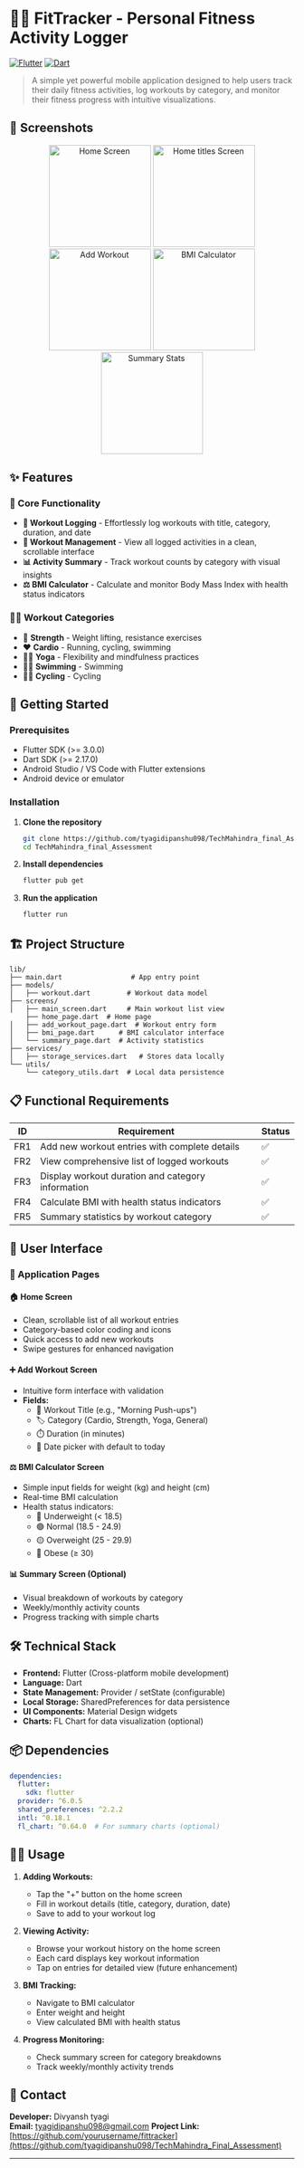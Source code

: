 # 🏋️‍♀️ FitTracker - Personal Fitness Activity Logger

[![Flutter](https://img.shields.io/badge/Flutter-02569B?style=for-the-badge&logo=flutter&logoColor=white)](https://flutter.dev)
[![Dart](https://img.shields.io/badge/Dart-0175C2?style=for-the-badge&logo=dart&logoColor=white)](https://dart.dev)


> A simple yet powerful mobile application designed to help users track their daily fitness activities, log workouts by category, and monitor their fitness progress with intuitive visualizations.

## 📱 Screenshots

<div align="center">
  <img src="Screenshots/home.png" alt="Home Screen" width="180"/>
  <img src="Screenshots/home_titles.png" alt="Home titles Screen" width="180"/>
  <img src="Screenshots/add.png" alt="Add Workout" width="180"/>
  <img src="Screenshots/bmi.png" alt="BMI Calculator" width="180"/>
  <img src="Screenshots/summary.png" alt="Summary Stats" width="180"/>
</div>

## ✨ Features

### 🎯 Core Functionality
- **📝 Workout Logging** - Effortlessly log workouts with title, category, duration, and date
- **📱 Workout Management** - View all logged activities in a clean, scrollable interface
- **📊 Activity Summary** - Track workout counts by category with visual insights
- **⚖️ BMI Calculator** - Calculate and monitor Body Mass Index with health status indicators

### 🏃‍♂️ Workout Categories
- 💪 **Strength** - Weight lifting, resistance exercises
- ❤️ **Cardio** - Running, cycling, swimming
- 🧘‍♀️ **Yoga** - Flexibility and mindfulness practices
- 🏃‍♀️ **Swimming** - Swimming
- 🏃‍♀️ **Cycling** - Cycling
  
## 🚀 Getting Started

### Prerequisites
- Flutter SDK (>= 3.0.0)
- Dart SDK (>= 2.17.0)
- Android Studio / VS Code with Flutter extensions
- Android device or emulator

### Installation

1. **Clone the repository**
   ```bash
   git clone https://github.com/tyagidipanshu098/TechMahindra_final_Assessment.git
   cd TechMahindra_final_Assessment
   ```

2. **Install dependencies**
   ```bash
   flutter pub get
   ```

3. **Run the application**
   ```bash
   flutter run
   ```

## 🏗️ Project Structure

```
lib/
├── main.dart                 # App entry point
├── models/
│   ├── workout.dart         # Workout data model
├── screens/
│   ├── main_screen.dart     # Main workout list view
    ├── home_page.dart  # Home page
│   ├── add_workout_page.dart  # Workout entry form
│   ├── bmi_page.dart      # BMI calculator interface
│   └── summary_page.dart  # Activity statistics
├── services/
│   ├── storage_services.dart   # Stores data locally
└── utils/
    └── category_utils.dart  # Local data persistence
```

## 📋 Functional Requirements

| ID | Requirement | Status |
|----|-------------|--------|
| FR1 | Add new workout entries with complete details | ✅ |
| FR2 | View comprehensive list of logged workouts | ✅ |
| FR3 | Display workout duration and category information | ✅ |
| FR4 | Calculate BMI with health status indicators | ✅ |
| FR5 | Summary statistics by workout category | ✅ |

## 🎨 User Interface

### 📄 Application Pages

#### 🏠 **Home Screen**
- Clean, scrollable list of all workout entries
- Category-based color coding and icons
- Quick access to add new workouts
- Swipe gestures for enhanced navigation

#### ➕ **Add Workout Screen**
- Intuitive form interface with validation
- **Fields:**
  - 📝 Workout Title (e.g., "Morning Push-ups")
  - 🏷️ Category (Cardio, Strength, Yoga, General)
  - ⏱️ Duration (in minutes)
  - 📅 Date picker with default to today

#### ⚖️ **BMI Calculator Screen**
- Simple input fields for weight (kg) and height (cm)
- Real-time BMI calculation
- Health status indicators:
  - 🔵 Underweight (< 18.5)
  - 🟢 Normal (18.5 - 24.9)
  - 🟡 Overweight (25 - 29.9)
  - 🔴 Obese (≥ 30)

#### 📊 **Summary Screen** (Optional)
- Visual breakdown of workouts by category
- Weekly/monthly activity counts
- Progress tracking with simple charts

## 🛠️ Technical Stack

- **Frontend:** Flutter (Cross-platform mobile development)
- **Language:** Dart
- **State Management:** Provider / setState (configurable)
- **Local Storage:** SharedPreferences for data persistence
- **UI Components:** Material Design widgets
- **Charts:** FL Chart for data visualization (optional)

## 📦 Dependencies

```yaml
dependencies:
  flutter:
    sdk: flutter
  provider: ^6.0.5
  shared_preferences: ^2.2.2
  intl: ^0.18.1
  fl_chart: ^0.64.0  # For summary charts (optional)
```

## 🏃‍♂️ Usage

1. **Adding Workouts:**
   - Tap the "+" button on the home screen
   - Fill in workout details (title, category, duration, date)
   - Save to add to your workout log

2. **Viewing Activity:**
   - Browse your workout history on the home screen
   - Each card displays key workout information
   - Tap on entries for detailed view (future enhancement)

3. **BMI Tracking:**
   - Navigate to BMI calculator
   - Enter weight and height
   - View calculated BMI with health status

4. **Progress Monitoring:**
   - Check summary screen for category breakdowns
   - Track weekly/monthly activity trends


## 📧 Contact

**Developer:** Divyansh tyagi  
**Email:** tyagidipanshu098@gmail.com
**Project Link:** [https://github.com/yourusername/fittracker](https://github.com/tyagidipanshu098/TechMahindra_Final_Assessment)

---
